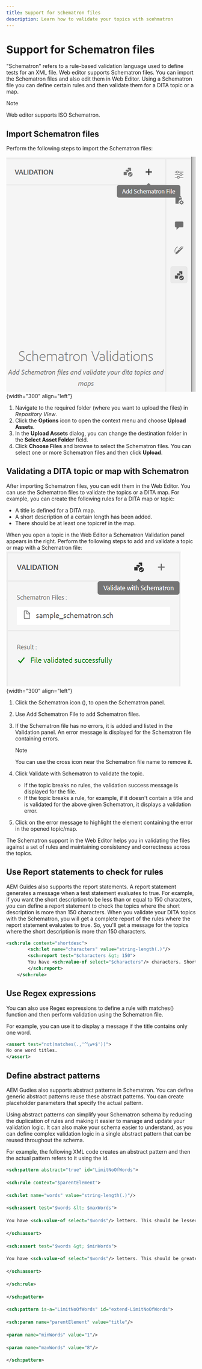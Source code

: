 ```yaml
---
title: Support for Schematron files
description: Learn how to validate your topics with scehmatron 
---
```


# Support for Schematron files

"Schematron" refers to a rule-based validation language used to define tests for an XML file. Web editor supports Schematron files. You can import the Schematron files and also edit them in Web Editor. Using a Schematron file you can define certain rules and then validate them for a DITA topic or a map.

>[!NOTE]
>
> Web editor supports ISO Schematron.


## Import Schematron files

Perform the following steps to import the Schematron files:

  ![](images/scematron-panel-add.png){width="300" align="left"}

1. Navigate to the required folder (where you want to upload the files) in *Repository View*.
1. Click the **Options** icon to open the context menu and choose **Upload Assets**.
1. In the **Upload Assets** dialog, you can change the destination folder in the **Select Asset Folder** field.
1. Click **Choose Files** and browse to select the Schematron files. You can select one or more Schematron files and then click **Upload**.

## Validating a DITA topic or map with Schematron

After importing Schematron files, you can edit them in the Web Editor. You can use the Schematron files to validate the topics or a DITA map. For example, you can create the following rules for a DITA map or topic:

* A title is defined for a DITA map.
* A short description of a certain length has been added.
* There should be at least one topicref in the map.

When you open a topic in the Web Editor a Schematron Validation panel appears in the right. Perform the following steps to add and validate a topic or map with a Schematron file:
![](images/schematron-validate.png){width="300" align="left"}

1. Click the Schematron icon (), to open the Schematron panel.
1. Use Add Schematron File to add Schematron files. 
1. If the Schematron file has no errors, it is added and listed in the Validation panel. An error message is displayed for the Schematron file containing errors.

    >[!NOTE]
    >
    >You can use the cross icon near the Schematron file name to remove it.
1. Click Validate with Schematron to validate the topic. 

    * If the topic breaks no rules, the validation success message is displayed for the file.
    * If the topic breaks a rule, for example, if it doesn't contain a title and is validated for the above given Schematron, it displays a validation error.

1. Click on the error message to highlight the element containing the error in the opened topic/map.

The Schematron support in the Web Editor helps you in validating the files against a set of rules and maintaining consistency and correctness across the topics.

## Use Report statements to check for rules

AEM Guides also supports the report statements. A report statement generates a message when a test statement evaluates to true. For example, if you want the short description to be less than or equal to 150 characters, you can define a report statement to check the topics where the short description is more than 150 characters. 
When you validate your DITA topics with the Schematron, you will get a complete report of the rules where the report statement evaluates to true. So, you'll get a message for the topics where the short description is more than 150 characters. 

 
```XML
<sch:rule context="shortdesc"> 
        <sch:let name="characters" value="string-length(.)"/> 
        <sch:report test="$characters &gt; 150">  
        You have <sch:value-of select="$characters"/> characters. Short Description characters are more than 150.      
        </sch:report>   
    </sch:rule> 
```
 

## Use Regex expressions

You can also use Regex expressions to define a rule with matches() function and then perform validation using the Schematron file. 

For example, you can use it to display a message if the title contains only one word.  

```XML
<assert test="not(matches(.,'^\w+$'))"> 
No one word titles.
</assert>  
```
 

## Define abstract patterns 

AEM Gudies also supports abstract patterns in Schematron. You can define generic abstract patterns reuse these abstract patterns.  You can create placeholder parameters that specify the actual pattern. 


Using abstract patterns can simplify your Schematron schema by reducing the duplication of rules and making it easier to manage and update your validation logic. It can also make your schema easier to understand, as you can define complex validation logic in a single abstract pattern that can be reused throughout the schema. 


For example, the following XML code creates an abstract pattern and then the actual pattern refers to it using the id.  
 
```XML
<sch:pattern abstract="true" id="LimitNoOfWords"> 

<sch:rule context="$parentElement"> 

<sch:let name="words" value="string-length(.)"/> 

<sch:assert test="$words &lt; $maxWords"> 

You have <sch:value-of select="$words"/> letters. This should be lesser than <sch:value-of select="$maxWords"/>. 

</sch:assert>  

<sch:assert test="$words &gt; $minWords"> 

You have <sch:value-of select="$words"/> letters. This should be greater than <sch:value-of select="$minWords"/>. 

</sch:assert>  

</sch:rule> 

</sch:pattern> 

<sch:pattern is-a="LimitNoOfWords" id="extend-LimitNoOfWords"> 

<sch:param name="parentElement" value="title"/> 

<param name="minWords" value="1"/> 

<param name="maxWords" value="8"/> 

</sch:pattern> 
```
 

 

 

 
